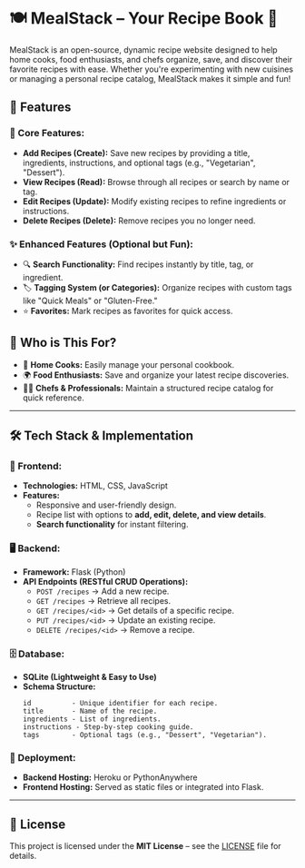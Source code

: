 # 🍽️ MealStack – Your Recipe Book 📖

MealStack is an open-source, dynamic recipe website designed to help home cooks, food enthusiasts, and chefs organize, save, and discover their favorite recipes with ease. Whether you're experimenting with new cuisines or managing a personal recipe catalog, MealStack makes it simple and fun!

## 🚀 Features

### 📝 Core Features:
- **Add Recipes (Create):** Save new recipes by providing a title, ingredients, instructions, and optional tags (e.g., "Vegetarian", "Dessert").
- **View Recipes (Read):** Browse through all recipes or search by name or tag.
- **Edit Recipes (Update):** Modify existing recipes to refine ingredients or instructions.
- **Delete Recipes (Delete):** Remove recipes you no longer need.

### ✨ Enhanced Features (Optional but Fun):
- 🔍 **Search Functionality:** Find recipes instantly by title, tag, or ingredient.
- 🏷️ **Tagging System (or Categories):** Organize recipes with custom tags like "Quick Meals" or "Gluten-Free."
- ⭐ **Favorites:** Mark recipes as favorites for quick access.

## 👥 Who is This For?
- 🍳 **Home Cooks:** Easily manage your personal cookbook.
- 🌍 **Food Enthusiasts:** Save and organize your latest recipe discoveries.
- 👨‍🍳 **Chefs & Professionals:** Maintain a structured recipe catalog for quick reference.

---

## 🛠️ Tech Stack & Implementation

### 🎨 Frontend:
- **Technologies:** HTML, CSS, JavaScript
- **Features:**
  - Responsive and user-friendly design.
  - Recipe list with options to **add, edit, delete, and view details**.
  - **Search functionality** for instant filtering.

### 🖥️ Backend:
- **Framework:** Flask (Python)
- **API Endpoints (RESTful CRUD Operations):**
  - `POST /recipes` → Add a new recipe.
  - `GET /recipes` → Retrieve all recipes.
  - `GET /recipes/<id>` → Get details of a specific recipe.
  - `PUT /recipes/<id>` → Update an existing recipe.
  - `DELETE /recipes/<id>` → Remove a recipe.

### 🗄️ Database:
- **SQLite (Lightweight & Easy to Use)**
- **Schema Structure:**
  ```plaintext
  id          - Unique identifier for each recipe.
  title       - Name of the recipe.
  ingredients - List of ingredients.
  instructions - Step-by-step cooking guide.
  tags        - Optional tags (e.g., "Dessert", "Vegetarian").
  ```

### 🚀 Deployment:
- **Backend Hosting:** Heroku or PythonAnywhere
- **Frontend Hosting:** Served as static files or integrated into Flask.

---

## 📜 License

This project is licensed under the **MIT License** – see the [LICENSE](./LICENSE) file for details.

